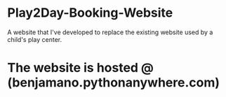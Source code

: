 # Play2Day-Booking-Website
A website that I've developed to replace the existing website used by a child's play center.

# The website is hosted @ (benjamano.pythonanywhere.com)
